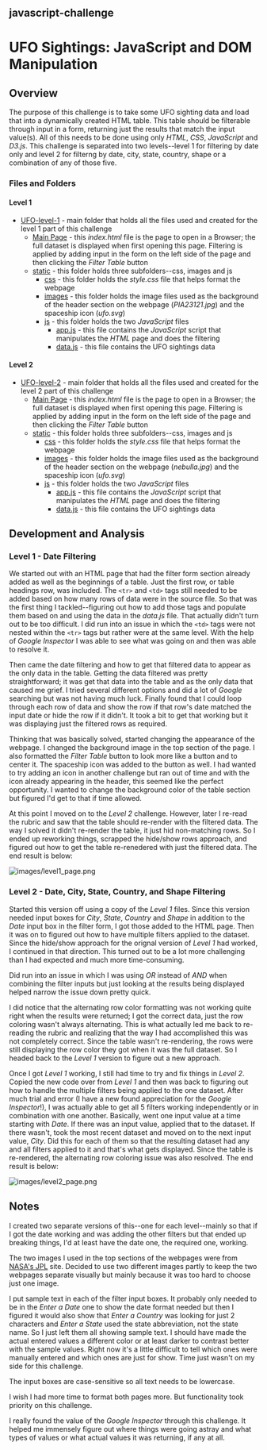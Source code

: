 ## javascript-challenge
# UFO Sightings: JavaScript and DOM Manipulation

## Overview

The purpose of this challenge is to take some UFO sighting data and load that into a dynamically created HTML table. This table should be filterable through input in a form, returning just the results that match the input value(s). All of this needs to be done using only *HTML*, *CSS*, *JavaScript* and *D3.js*. This challenge is separated into two levels--level 1 for filtering by date only and level 2 for filterng by date, city, state, country, shape or a combination of any of those five.


### Files and Folders

#### Level 1

* [UFO-level-1](UFO-level-1/) - main folder that holds all the files used and created for the level 1 part of this challenge
    * [Main Page](UFO-level-1/index.html) - this *index.html* file is the page to open in a Browser; the full dataset is displayed when first opening this page. Filtering is applied by adding input in the form on the left side of the page and then clicking the *Filter Table* button
    * [static](UFO-level-1/static/) - this folder holds three subfolders--css, images and js
        * [css](UFO-level-1/static/css/) - this folder holds the *style.css* file that helps format the webpage
        * [images](UFO-level-1/static/images/) - this folder holds the image files used as the background of the header section on the webpage (*PIA23121.jpg*) and the spaceship icon (*ufo.svg*)
        * [js](UFO-level-1/static/js/) - this folder holds the two *JavaScript* files
            * [app.js](UFO-level-1/static/js/app.js) - this file contains the *JavaScript* script that manipulates the *HTML* page and does the filtering
            * [data.js](UFO-level-1/static/js/app.js) - this file contains the UFO sightings data

#### Level 2

* [UFO-level-2](UFO-level-2/) - main folder that holds all the files used and created for the level 2 part of this challenge
    * [Main Page](UFO-level-2/index.html) - this *index.html* file is the page to open in a Browser; the full dataset is displayed when first opening this page. Filtering is applied by adding input in the form on the left side of the page and then clicking the *Filter Table* button
    * [static](UFO-level-2/static/) - this folder holds three subfolders--css, images and js
        * [css](UFO-level-2/static/css/) - this folder holds the *style.css* file that helps format the webpage
        * [images](UFO-level-2/static/images/) - this folder holds the image files used as the background of the header section on the webpage (*nebulla.jpg*) and the spaceship icon (*ufo.svg*)
        * [js](UFO-level-2/static/js/) - this folder holds the two *JavaScript* files
            * [app.js](UFO-level-2/static/js/app.js) - this file contains the *JavaScript* script that manipulates the *HTML* page and does the filtering
            * [data.js](UFO-level-2/static/js/app.js) - this file contains the UFO sightings data



## Development and Analysis

### Level 1 - Date Filtering

We started out with an HTML page that had the filter form section already added as well as the beginnings of a table. Just the first row, or table headings row, was included. The `<tr>` and `<td>` tags still needed to be added based on how many rows of data were in the source file. So that was the first thing I tackled--figuring out how to add those tags and populate them based on and using the data in the *data.js* file. That actually didn't turn out to be too difficult. I did run into an issue in which the `<td>` tags were not nested within the `<tr>` tags but rather were at the same level. With the help of *Google Inspector* I was able to see what was going on and then was able to resolve it. 

Then came the date filtering and how to get that filtered data to appear as the only data in the table. Getting the data filtered was pretty straightforward; it was get that data into the table and as the only data that caused me grief. I tried several different options and did a lot of *Google* searching but was not having much luck. Finally found that I could loop through each row of data and show the row if that row's date matched the input date or hide the row if it didn't. It took a bit to get that working but it was displaying just the filtered rows as required. 

Thinking that was basically solved, started changing the appearance of the webpage. I changed the background image in the top section of the page. I also formatted the *Filter Table* button to look more like a button and to center it. The spaceship icon was added to the button as well. I had wanted to try adding an icon in another challenge but ran out of time and with the icon already appearing in the header, this seemed like the perfect opportunity. I wanted to change the background color of the table section but figured I'd get to that if time allowed. 

At this point I moved on to the *Level 2* challenge. However, later I re-read the rubric and saw that the table should re-render with the filtered data. The way I solved it didn't re-render the table, it just hid non-matching rows. So I ended up reworking things, scrapped the hide/show rows approach, and figured out how to get the table re-renedered with just the filtered data. The end result is below:

![images/level1_page.png](images/level1_page.PNG)


### Level 2 - Date, City, State, Country, and Shape Filtering

Started this version off using a copy of the *Level 1* files. Since this version needed input boxes for *City*, *State*, *Country* and *Shape* in addition to the *Date* input box in the filter form, I got those added to the HTML page. Then it was on to figured out how to have multiple filters applied to the dataset. Since the hide/show approach for the orignal version of *Level 1* had worked, I continued in that direction. This turned out to be a lot more challenging than I had expected and much more time-consuming. 

Did run into an issue in which I was using *OR* instead of *AND* when combining the filter inputs but just looking at the results being displayed helped narrow the issue down pretty quick.

I did notice that the alternating row color formatting was not working quite right when the results were returned; I got the correct data, just the row coloring wasn't always alternating. This is what actually led me back to re-reading the rubric and realizing that the way I had accomplished this was not completely correct. Since the table wasn't re-rendering, the rows were still displaying the row color they got when it was the full dataset. So I headed back to the *Level 1* version to figure out a new approach. 

Once I got *Level 1* working, I still had time to try and fix things in *Level 2*. Copied the new code over from *Level 1* and then was back to figuring out how to handle the multiple filters being applied to the one dataset. After much trial and error (I have a new found appreciation for the *Google Inspector*!), I was actually able to get all 5 filters working independently or in combination with one another. Basically, went one input value at a time starting with *Date*. If there was an input value, applied that to the dataset. If there wasn't, took the most recent dataset and moved on to the next input value, *City*. Did this for each of them so that the resulting dataset had any and all filters applied to it and that's what gets displayed. Since the table is re-rendered, the alternating row coloring issue was also resolved. The end result is below:

![images/level2_page.png](images/level2_page.PNG)


## Notes

I created two separate versions of this--one for each level--mainly so that if I got the date working and was adding the other filters but that ended up breaking things, I'd at least have the date one, the required one, working.

The two images I used in the top sections of the webpages were from [NASA's JPL](https://www.jpl.nasa.gov/spaceimages/?search=&category=Mars) site. Decided to use two different images partly to keep the two webpages separate visually but mainly because it was too hard to choose just one image.

I put sample text in each of the filter input boxes. It probably only needed to be in the *Enter a Date* one to show the date format needed but then I figured it would also show that *Enter a Country* was looking for just 2 characters and *Enter a State* used the state abbreviation, not the state name. So I just left them all showing sample text. I should have made the actual entered values a different color or at least darker to contrast better with the sample values. Right now it's a little difficult to tell which ones were manually entered and which ones are just for show. Time just wasn't on my side for this challenge.

The input boxes are case-sensitive so all text needs to be lowercase.

I wish I had more time to format both pages more. But functionality took priority on this challenge.

I really found the value of the *Google Inspector* through this challenge. It helped me immensely figure out where things were going astray and what types of values or what actual values it was returning, if any at all.

